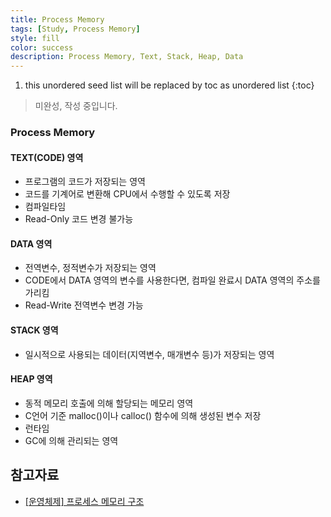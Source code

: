 ```yaml
---
title: Process Memory
tags: [Study, Process Memory]
style: fill
color: success
description: Process Memory, Text, Stack, Heap, Data
---
```


1. this unordered seed list will be replaced by toc as unordered list
{:toc}

> 미완성, 작성 중입니다.

### Process Memory

#### TEXT(CODE) 영역
- 프로그램의 코드가 저장되는 영역
- 코드를 기계어로 변환해 CPU에서 수행할 수 있도록 저장
- 컴파일타임
- Read-Only 코드 변경 불가능

#### DATA 영역
- 전역변수, 정적변수가 저장되는 영역
- CODE에서 DATA 영역의 변수를 사용한다면, 컴파일 완료시 DATA 영역의 주소를 가리킴
- Read-Write 전역변수 변경 가능

#### STACK 영역
- 일시적으로 사용되는 데이터(지역변수, 매개변수 등)가 저장되는 영역

#### HEAP 영역
- 동적 메모리 호출에 의해 할당되는 메모리 영역
- C언어 기준 malloc()이나 calloc() 함수에 의해 생성된 변수 저장
- 런타임
- GC에 의해 관리되는 영역

## 참고자료
- [[운영체제] 프로세스 메모리 구조](https://velog.io/@cchloe2311/%EC%9A%B4%EC%98%81%EC%B2%B4%EC%A0%9C-%ED%94%84%EB%A1%9C%EC%84%B8%EC%8A%A4-%EB%A9%94%EB%AA%A8%EB%A6%AC-%EA%B5%AC%EC%A1%B0)